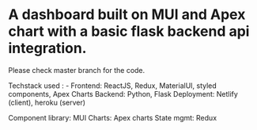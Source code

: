 # A dashboard built on MUI and Apex chart with a basic flask backend api integration.

Please check master branch for the code.

Techstack used : -
Frontend: ReactJS, Redux, MaterialUI, styled components, Apex Charts
Backend: Python, Flask
Deployment: Netlify (client), heroku (server)

Component library: MUI
Charts: Apex charts
State mgmt: Redux
